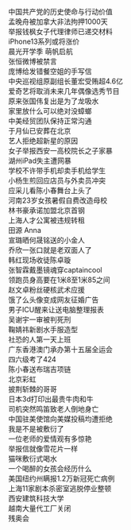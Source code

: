 中国共产党的历史使命与行动价值  
孟晚舟被加拿大非法拘押1000天  
举报钱枫女子代理律师已递交材料  
iPhone13系列或将涨价  
晨光开学季 萌帆启航  
张恒微博被禁言  
庞博给发错餐空姐的手写信  
中央巡视组原副组长董宏受贿超4.6亿  
爱奇艺将取消未来几年偶像选秀节目  
原来张国伟复出是为了龙吸水  
家里放什么可以绝对没蟑螂  
中美经贸团队保持正常沟通  
于月仙已安葬在北京  
艺人拒绝超新星的原因  
女子举报西安一高校院长之子家暴  
湖州iPad失主遭网暴  
学校不许带手机却卖手机给学生  
小杨生煎回应店员与外卖员冲突  
应采儿看陈小春舞台上头了  
河南23岁女孩暑假自费改造母校  
林书豪承诺加盟北京首钢  
上海人才公寓被违规转租  
田源 Anna  
宣璐晒何晟铭送的小金人  
乔欣一张口就是老双面人了  
韩红现场收徒陈卓璇  
张智霖戴墨镜魂穿captaincool  
领跑员身高要在1米8至1米85之间  
赵文卓粉丝硬核武术应援  
饿了么头像变成网友征婚广告  
男子ICU醒来让送电脑整理报表  
吴谢宇一审被判死刑  
鞠婧祎新剧水手服造型  
社恐的人第一天上班  
广东香港澳门承办第十五届全运会  
四六级考了424  
陈小春送布瑞吉项链  
北京彩虹  
披荆斩棘的哥哥  
日本3d打印出最贵牛肉和牛  
司机突然鸣笛致老人倒地身亡  
中国驻美使馆向美媒投稿均遭拒绝  
我是不是被敷衍了  
一位老师的爱情观有多惊艳  
举报信就像雪花片一样  
猫咪敷衍式喝水  
一个喝醉的女孩会经历什么  
美国纽约州瞒报1.2万新冠死亡病例  
上海11家剧本杀密室逃脱停业整顿  
西安建筑科技大学  
越南大量代工厂关闭  
残奥会  
